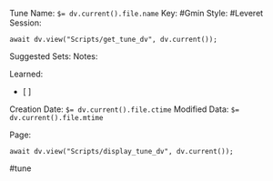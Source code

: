 Tune Name: `$= dv.current().file.name`
Key: #Gmin
Style: #Leveret
Session: 
```dataviewjs
await dv.view("Scripts/get_tune_dv", dv.current());
```
Suggested Sets:
Notes:

Learned: 
- [ ]  


Creation Date: `$= dv.current().file.ctime`
Modified Data: `$= dv.current().file.mtime`

Page:
```dataviewjs
await dv.view("Scripts/display_tune_dv", dv.current());
```


#tune
